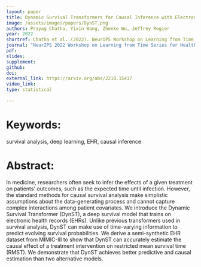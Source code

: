 ```yaml
---
layout: paper
title: Dynamic Survival Transformers for Causal Inference with Electronic Health Records
image: /assets/images/papers/DynST.png
authors: Prayag Chatha, Yixin Wang, Zhenke Wu, Jeffrey Regier
year: 2022
shortref: Chatha et al. (2022). NeurIPS Workshop on Learning from Time Series for Health. 
journal: "NeurIPS 2022 Workshop on Learning from Time Series for Health"
pdf: 
slides: 
supplement: 
github: 
doi: 
external_link: https://arxiv.org/abs/2210.15417
video_link: 
type: statistical
 
---
```


# Keywords: 

survival analysis, deep learning, EHR, causal inference

# Abstract: 

In medicine, researchers often seek to infer the effects of a given treatment on patients' outcomes, such as the expected time until infection. However, the standard methods for causal survival analysis make simplistic assumptions about the data-generating process and cannot capture complex interactions among patient covariates. We introduce the Dynamic Survival Transformer (DynST), a deep survival model that trains on electronic health records (EHRs). Unlike previous transformers used in survival analysis, DynST can make use of time-varying information to predict evolving survival probabilities. We derive a semi-synthetic EHR dataset from MIMIC-III to show that DynST can accurately estimate the causal effect of a treatment intervention on restricted mean survival time (RMST). We demonstrate that DynST achieves better predictive and causal estimation than two alternative models.
